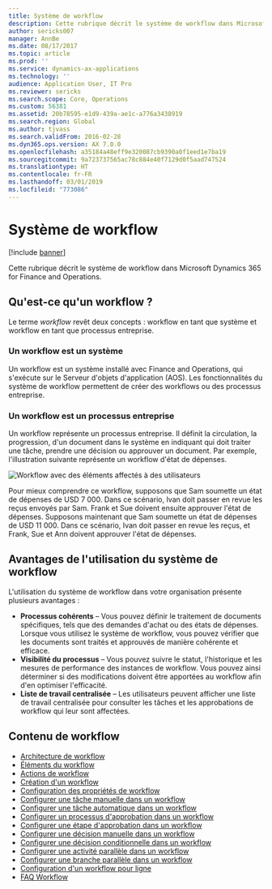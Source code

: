```yaml
---
title: Système de workflow
description: Cette rubrique décrit le système de workflow dans Microsoft Dynamics 365 for Finance and Operations.
author: sericks007
manager: AnnBe
ms.date: 08/17/2017
ms.topic: article
ms.prod: ''
ms.service: dynamics-ax-applications
ms.technology: ''
audience: Application User, IT Pro
ms.reviewer: sericks
ms.search.scope: Core, Operations
ms.custom: 56381
ms.assetid: 20b78595-e1d9-439a-ae1c-a776a3438919
ms.search.region: Global
ms.author: tjvass
ms.search.validFrom: 2016-02-28
ms.dyn365.ops.version: AX 7.0.0
ms.openlocfilehash: a35184a48eff9e320087cb9390a0f1eed1e7ba19
ms.sourcegitcommit: 9a723737565ac78c884e40f7129d0f5aad747524
ms.translationtype: HT
ms.contentlocale: fr-FR
ms.lasthandoff: 03/01/2019
ms.locfileid: "773086"
---
```

# <a name="workflow-system"></a>Système de workflow

[!include [banner](../includes/banner.md)]

Cette rubrique décrit le système de workflow dans Microsoft Dynamics 365 for Finance and Operations.

## <a name="what-is-workflow"></a>Qu'est-ce qu'un workflow ?

Le terme *workflow* revêt deux concepts : workflow en tant que système et workflow en tant que processus entreprise.

### <a name="workflow-is-a-system"></a>Un workflow est un système

Un workflow est un système installé avec Finance and Operations, qui s'exécute sur le Serveur d'objets d'application (AOS). Les fonctionnalités du système de workflow permettent de créer des workflows ou des processus entreprise.

### <a name="workflow-is-a-business-process"></a>Un workflow est un processus entreprise

Un workflow représente un processus entreprise. Il définit la circulation, la progression, d'un document dans le système en indiquant qui doit traiter une tâche, prendre une décision ou approuver un document. Par exemple, l'illustration suivante représente un workflow d'état de dépenses.

![Workflow avec des éléments affectés à des utilisateurs](./media/workflow_user.gif)

Pour mieux comprendre ce workflow, supposons que Sam soumette un état de dépenses de USD 7 000. Dans ce scénario, Ivan doit passer en revue les reçus envoyés par Sam. Frank et Sue doivent ensuite approuver l'état de dépenses. Supposons maintenant que Sam soumette un état de dépenses de USD 11 000. Dans ce scénario, Ivan doit passer en revue les reçus, et Frank, Sue et Ann doivent approuver l'état de dépenses.

## <a name="benefits-of-using-the-workflow-system"></a>Avantages de l'utilisation du système de workflow

L'utilisation du système de workflow dans votre organisation présente plusieurs avantages :

- **Processus cohérents** – Vous pouvez définir le traitement de documents spécifiques, tels que des demandes d'achat ou des états de dépenses. Lorsque vous utilisez le système de workflow, vous pouvez vérifier que les documents sont traités et approuvés de manière cohérente et efficace.
- **Visibilité du processus** – Vous pouvez suivre le statut, l'historique et les mesures de performance des instances de workflow. Vous pouvez ainsi déterminer si des modifications doivent être apportées au workflow afin d'en optimiser l'efficacité.
- **Liste de travail centralisée** – Les utilisateurs peuvent afficher une liste de travail centralisée pour consulter les tâches et les approbations de workflow qui leur sont affectées.


## <a name="workflow-content"></a>Contenu de workflow

+ [Architecture de workflow](workflow-system-architecture.md)
+ [Éléments du workflow](workflow-elements.md)
+ [Actions de workflow](workflow-actions.md)
+ [Création d'un workflow](create-workflow.md)
+ [Configuration des propriétés de workflow](configure-workflow-properties.md)
+ [Configurer une tâche manuelle dans un workflow](configure-manual-task-workflow.md)
+ [Configurer une tâche automatique dans un workflow](configure-automated-task-workflow.md)
+ [Configurer un processus d'approbation dans un workflow](configure-approval-process-workflow.md)
+ [Configurer une étape d'approbation dans un workflow](configure-approval-step-workflow.md)
+ [Configurer une décision manuelle dans un workflow](configure-manual-decision-workflow.md)
+ [Configurer une décision conditionnelle dans un workflow](configure-conditional-decision-workflow.md)
+ [Configurer une activité parallèle dans un workflow](configure-parallel-activity-workflow.md)
+ [Configurer une branche parallèle dans un workflow](configure-parallel-branch-workflow.md)
+ [Configuration d'un workflow pour ligne](configure-line-item-workflow.md)
+ [FAQ Workflow](workflow-FAQ.md)
